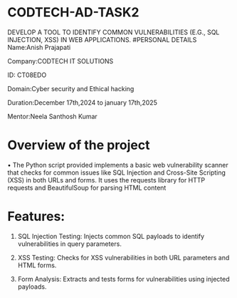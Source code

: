 # CODTECH-AD-TASK2
DEVELOP A TOOL TO IDENTIFY COMMON VULNERABILITIES (E.G., SQL INJECTION, XSS) IN WEB APPLICATIONS.
#PERSONAL DETAILS
Name:Anish Prajapati

Company:CODTECH IT SOLUTIONS

ID: CT08EDO

Domain:Cyber security and Ethical hacking

Duration:December 17th,2024 to january 17th,2025

Mentor:Neela Santhosh Kumar

# Overview of the project
•	The Python script provided implements a basic web vulnerability scanner that checks for common issues like SQL Injection and Cross-Site Scripting (XSS) in both URLs and forms. It uses the requests library for HTTP requests and BeautifulSoup for parsing HTML content
# Features:
1.	SQL Injection Testing: Injects common SQL payloads to identify vulnerabilities in query parameters.

2.	XSS Testing: Checks for XSS vulnerabilities in both URL parameters and HTML forms.

3.	Form Analysis: Extracts and tests forms for vulnerabilities using injected payloads.



